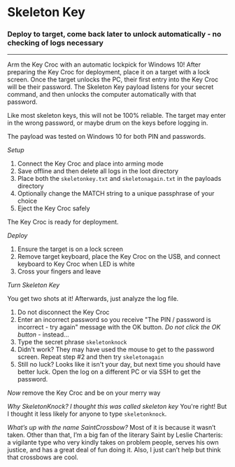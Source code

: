 # Skeleton Key
### Deploy to target, come back later to unlock automatically - no checking of logs necessary
---
Arm the Key Croc with an automatic lockpick for Windows 10! After preparing the Key Croc for deployment, place it on a target with a lock screen. Once the target unlocks the PC, their first entry into the Key Croc will be their password. The Skeleton Key payload listens for your secret command, and then unlocks the computer automatically with that password.

Like most skeleton keys, this will not be 100% reliable. The target may enter in the wrong password, or maybe drum on the keys before logging in.

The payload was tested on Windows 10 for both PIN and passwords.

*Setup*
1. Connect the Key Croc and place into arming mode
2. Save offline and then delete all logs in the loot directory
3. Place both the `skeletonkey.txt` and `skeletonagain.txt` in the payloads directory
4. Optionally change the MATCH string to a unique passphrase of your choice
5. Eject the Key Croc safely

The Key Croc is ready for deployment.

*Deploy*
1. Ensure the target is on a lock screen
2. Remove target keyboard, place the Key Croc on the USB, and connect keyboard to Key Croc when LED is white
3. Cross your fingers and leave

*Turn Skeleton Key*

You get two shots at it! Afterwards, just analyze the log file.

1. Do not disconnect the Key Croc
2. Enter an incorrect password so you receive "The PIN / password is incorrect - try again" message with the OK button. _Do not click the OK button_ - instead...
3. Type the secret phrase `skeletonknock`
4. Didn't work? They may have used the mouse to get to the password screen. Repeat step #2 and then try `skeletonagain`
5. Still no luck? Looks like it isn't your day, but next time you should have better luck. Open the log on a different PC or via SSH to get the password.

*Now* remove the Key Croc and be on your merry way

*Why SkeletonKnock? I thought this was called _skeleton key_*
You're right! But I thought it less likely for anyone to type `skeletonknock`.

*What’s up with the name SaintCrossbow?*
Most of it is because it wasn’t taken. Other than that, I’m a big fan of the literary Saint by Leslie Charteris: a vigilante type who very kindly takes on problem people, serves his own justice, and has a great deal of fun doing it. Also, I just can’t help but think that crossbows are cool.


